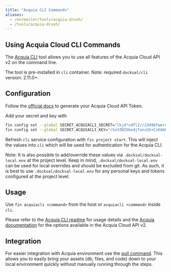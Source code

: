 ```yaml
---
title: "Acquia CLI Commands"
aliases:
  - /en/master/tools/acquia-drush/
  - /tools/acquia-drush/
---
```



## Using Acquia Cloud CLI Commands

The [Acquia CLI](https://github.com/typhonius/acquia_cli) tool allows you 
to use all features of the Acquia Cloud API v2 on the command line.  

The tool is pre-installed in `cli` container. Note: required `docksal/cli` version: 2.11.0+.


## Configuration

Follow the [official docs](https://cloud.acquia.com/#/profile/tokens) to 
generate your Acquia Cloud API Token.  

Add your secret and key with

```bash
fin config set --global SECRET_ACQUIACLI_SECRET="lkjd*sdfl2//23498fwernoiuDHljw3897fsk"
fin config set --global SECRET_ACQUIACLI_KEY="rSxVZN35bo4jTuncGS+CiKdmhxLPL0BaPuyOv"
``` 

Refresh `cli` service configuration with `fin project start`. This will inject the values into `cli`
which will be used for authentication for the Acquia CLI.

Note: It is also possible to add/override these values via `.docksal/docksal-local.env` at the project level. 
Keep in mind, `.docksal/docksal-local.env` can be used for local overrides and should be excluded from git.
As such, it is best to use `.docksal/docksal-local.env` for any personal keys and tokens configured at the project level.


## Usage

Use `fin acquiacli <command>` from the host or `acquiacli <command>` inside `cli`.

Please refer to the [Acquia CLI readme](https://github.com/typhonius/acquia_cli) for usage details and
the [Acquia documentation](https://docs.acquia.com/acquia-cloud/develop/api/) for the options available
in the Acquia Cloud API v2.


## Integration

For easier integration with Acquia environment use the [pull command](/fin/fin-pull). 
This allows you to easily bring your assets (db, files, and code) down to your 
local environment quickly without manually running through the steps.
